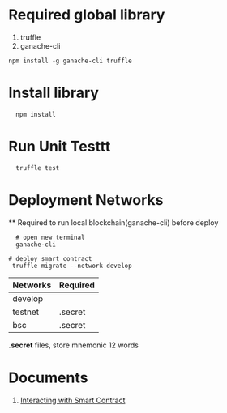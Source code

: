 Required global library
========================
1. truffle
2. ganache-cli

```code
npm install -g ganache-cli truffle
```




Install library 
===============

```code
  npm install
```



Run Unit Testtt
===============

```code
  truffle test
```




Deployment Networks
====================

** Required to run local blockchain(ganache-cli) before deploy

```code
  # open new terminal
  ganache-cli
```


```code
# deploy smart contract
 truffle migrate --network develop
```

|  Networks | Required    |
|-----------|------------|
| develop   |      |
| testnet   |   .secret   |
|  bsc      |   .secret   |

**.secret** files, store mnemonic 12 words




Documents
=========
1. [Interacting with Smart Contract](https://www.trufflesuite.com/docs/truffle/getting-started/interacting-with-your-contracts)
